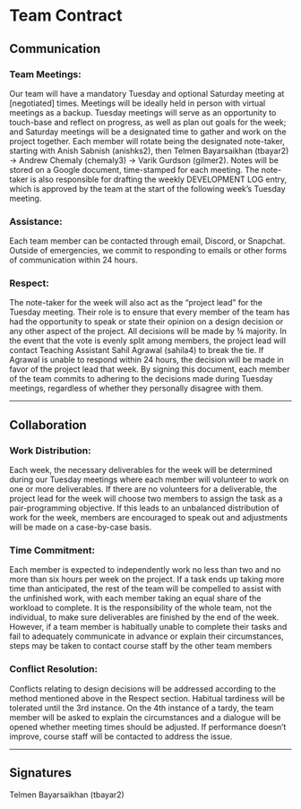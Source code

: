 # Team Contract

## Communication
### Team Meetings:
Our team will have a mandatory Tuesday and optional Saturday meeting at [negotiated] times. Meetings will be ideally held in person with virtual meetings as a backup. Tuesday meetings will serve as an opportunity to touch-base and reflect on progress, as well as plan out goals for the week; and Saturday meetings will be a designated time to gather and work on the project together. Each member will rotate being the designated note-taker, starting with Anish Sabnish (anishks2), then Telmen Bayarsaikhan (tbayar2) -> Andrew Chemaly (chemaly3) -> Varik Gurdson (gilmer2). Notes will be stored on a Google document, time-stamped for each meeting. The note-taker is also responsible for drafting the weekly DEVELOPMENT LOG entry, which is approved by the team at the start of the following week’s Tuesday meeting.

### Assistance:
Each team member can be contacted through email, Discord, or Snapchat. Outside of emergencies, we commit to responding to emails or other forms of communication within 24 hours.

### Respect:
The note-taker for the week will also act as the “project lead” for the Tuesday meeting. Their role is to ensure that every member of the team has had the opportunity to speak or state their opinion on a design decision or any other aspect of the project. All decisions will be made by ¾ majority. In the event that the vote is evenly split among members, the project lead will contact Teaching Assistant Sahil Agrawal (sahila4) to break the tie. If Agrawal is unable to respond within 24 hours, the decision will be made in favor of the project lead that week. By signing this document, each member of the team commits to adhering to the decisions made during Tuesday meetings, regardless of whether they personally disagree with them.

---

## Collaboration
### Work Distribution:
Each week, the necessary deliverables for the week will be determined during our Tuesday meetings where each member will volunteer to work on one or more deliverables. If there are no volunteers for a deliverable, the project lead for the week will choose two members to assign the task as a pair-programming objective. If this leads to an unbalanced distribution of work for the week, members are encouraged to speak out and adjustments will be made on a case-by-case basis.

### Time Commitment:
Each member is expected to independently work no less than two and no more than six hours per week on the project. If a task ends up taking more time than anticipated, the rest of the team will be compelled to assist with the unfinished work, with each member taking an equal share of the workload to complete. It is the responsibility of the whole team, not the individual, to make sure deliverables are finished by the end of the week. However, if a team member is habitually unable to complete their tasks and fail to adequately communicate in advance or explain their circumstances, steps may be taken to contact course staff by the other team members

### Conflict Resolution:
Conflicts relating to design decisions will be addressed according to the method mentioned above in the Respect section. Habitual tardiness will be tolerated until the 3rd instance. On the 4th instance of a tardy, the team member will be asked to explain the circumstances and a dialogue will be opened whether meeting times should be adjusted. If performance doesn’t improve, course staff will be contacted to address the issue.

---

## Signatures
Telmen Bayarsaikhan (tbayar2)